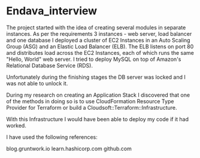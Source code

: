 # Endava_interview


The project started with the idea of creating several modules in separate instances. 
As per the requirements 3 instances - web server, load balancer and one database
I deployed a cluster of EC2 Instances in an Auto Scaling Group (ASG) and an Elastic Load Balancer (ELB). The ELB listens on port 80 and distributes load across the EC2 Instances, each of which runs the same "Hello, World" web server.
I tried to deploy MySQL on top of Amazon's Relational Database Service (RDS).

Unfortunately during the finishing stages the DB server was locked and I was not able to unlock it.


During my research on creating an Application Stack I discovered that one of the methods in doing so is to use CloudFormation Resource Type Provider for Terraform or build a Cloudsoft::Terraform::Infrastructure. 

With this Infrastructure I would have been able to deploy my code if it had worked.


I have used the following references:

blog.gruntwork.io
learn.hashicorp.com
github.com
